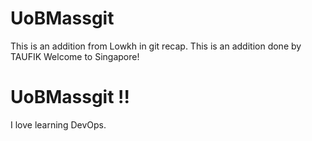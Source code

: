 
# UoBMassgit
This is an addition from Lowkh in git recap.
This is an addition done by TAUFIK
Welcome to Singapore!


# UoBMassgit !!


I love learning DevOps.
